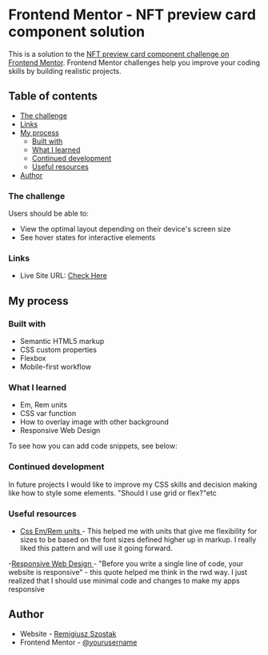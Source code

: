 # Frontend Mentor - NFT preview card component solution

This is a solution to the [NFT preview card component challenge on Frontend Mentor](https://www.frontendmentor.io/challenges/nft-preview-card-component-SbdUL_w0U). Frontend Mentor challenges help you improve your coding skills by building realistic projects. 

## Table of contents
  - [The challenge](#the-challenge)
  - [Links](#links)
- [My process](#my-process)
  - [Built with](#built-with)
  - [What I learned](#what-i-learned)
  - [Continued development](#continued-development)
  - [Useful resources](#useful-resources)
- [Author](#author)

### The challenge

Users should be able to:

- View the optimal layout depending on their device's screen size
- See hover states for interactive elements

### Links

- Live Site URL: [Check Here](https://udaceue.github.io/NFT-preview-card-component/)

## My process

### Built with

- Semantic HTML5 markup
- CSS custom properties
- Flexbox
- Mobile-first workflow

### What I learned
- Em, Rem units
- CSS var function
- How to overlay image with other background
- Responsive Web Design

To see how you can add code snippets, see below:

### Continued development

In future projects I would like to improve my CSS skills and decision making like how to style some elements. "Should I use grid or flex?"etc

### Useful resources

- [Css Em/Rem units ](https://medium.com/@hossam.hilal0/rem-vs-em-units-in-css-96d5ac15878e) - This helped me with units that give me flexibility for sizes to be based on the font sizes defined higher up in markup. I really liked this pattern and will use it going forward.

 -[Responsive Web Design ](https://www.youtube.com/watch?v=VQraviuwbzU) - "Before you write a single line of code, your website is responsive" - ​​this quote helped me think in the rwd way. I just realized that I should use minimal code and changes to make my apps responsive

## Author

- Website - [Remigiusz Szostak](https://github.com/udaceue)
- Frontend Mentor - [@yourusername](https://www.frontendmentor.io/profile/udaceue)

